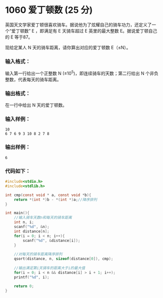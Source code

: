# 1060 爱丁顿数 (25 分)
英国天文学家爱丁顿很喜欢骑车。据说他为了炫耀自己的骑车功力，还定义了一个“爱丁顿数” E ，即满足有 E 天骑车超过 E 英里的最大整数 E。据说爱丁顿自己的 E 等于87。

现给定某人 N 天的骑车距离，请你算出对应的爱丁顿数 E（≤N）。
### 输入格式：
输入第一行给出一个正整数 N (≤$10^5$)，即连续骑车的天数；第二行给出 N 个非负整数，代表每天的骑车距离。
### 输出格式：
在一行中给出 N 天的爱丁顿数。
### 输入样例：
```
10
6 7 6 9 3 10 8 2 7 8
```
### 输出样例：
```
6
```
### 代码如下：
```c
#include<stdio.h>
#include<stdlib.h>

int cmp(const void * a, const void *b){
    return *(int *)b - *(int *)a;//降序排列 
}

int main(){
    //输入骑车天数n和每天的骑车距离 
    int n, i;
    scanf("%d", &n);
    int distance[n];
    for(i = 0; i < n; i++){
        scanf("%d", &distance[i]);
    }
    
    //对每天的骑车距离降序排列 
    qsort(distance, n, sizeof(distance[0]), cmp);
    
    //输出满足第i天骑车的距离大于i的最大值
    for(i = 0; i < n && distance[i] > i + 1; i++);
    printf("%d", i); 
    
    return 0;
}
```